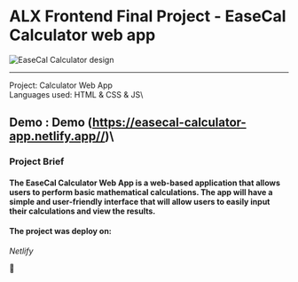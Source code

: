 # ALX Frontend Final Project - EaseCal Calculator web app

![EaseCal Calculator design](https://user-images.githubusercontent.com/99337372/227312435-af5ede2e-a33a-409b-98c3-9e383d101789.png)

---
Project: Calculator Web App\
Languages used: HTML & CSS & JS\

Demo : Demo (https://easecal-calculator-app.netlify.app//)\
---

### Project Brief
#### The EaseCal Calculator Web App is a web-based application that allows users to perform basic mathematical calculations. The app will have a simple and user-friendly interface that will allow users to easily input their calculations and view the results.


#### The project was deploy on:
 *Netlify*

🚀
